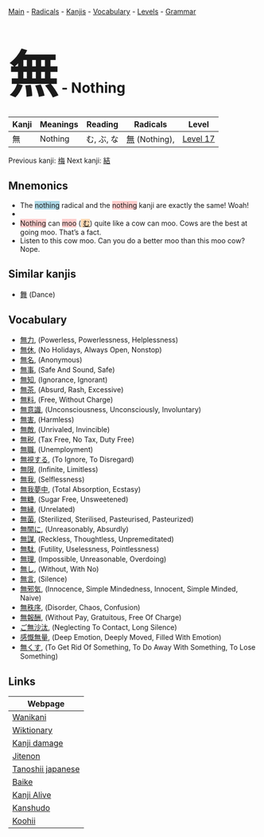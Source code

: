 <style> bigfont {font-size: 100px}</style>
[Main](../README.md) -
[Radicals](../radicals.md) -
[Kanjis](../kanjis.md) -
[Vocabulary](../vocabulary.md) -
[Levels](../levels.md) -
[Grammar](../grammar.md)
# <bigfont> 無</bigfont> - Nothing 

| Kanji | Meanings | Reading | Radicals | Level |
| --- | --- | --- | --- | --- |
| 無 | Nothing | む, ぶ, な | [無](../radicals/無.md) (Nothing),  | [Level 17](../levels/wk_level17.md) |

Previous kanji: [梅](梅.md) Next kanji: [結](結.md) 

## Mnemonics
 * The <span style="background-color:#ADD8E6"> nothing</span> radical and the <span style="background-color:#ffcccb"> nothing</span> kanji are exactly the same! Woah!
* 
* <span style="background-color:#ffcccb"> Nothing</span> can <span style="background-color:#ffcccb"> moo</span> (<span style="background-color:#fed8b1"> [む](https://jisho.org/search/む)</span>) quite like a cow can moo. Cows are the best at going moo. That’s a fact.
* Listen to this cow moo. Can you do a better moo than this moo cow? Nope.


## Similar kanjis
 * [舞](舞.md) (Dance)


## Vocabulary
 * [無力](../vocabulary/無.md), (Powerless, Powerlessness, Helplessness)
* [無休](../vocabulary/無.md), (No Holidays, Always Open, Nonstop)
* [無名](../vocabulary/無.md), (Anonymous)
* [無事](../vocabulary/無.md), (Safe And Sound, Safe)
* [無知](../vocabulary/無.md), (Ignorance, Ignorant)
* [無茶](../vocabulary/無.md), (Absurd, Rash, Excessive)
* [無料](../vocabulary/無.md), (Free, Without Charge)
* [無意識](../vocabulary/無.md), (Unconsciousness, Unconsciously, Involuntary)
* [無害](../vocabulary/無.md), (Harmless)
* [無敵](../vocabulary/無.md), (Unrivaled, Invincible)
* [無税](../vocabulary/無.md), (Tax Free, No Tax, Duty Free)
* [無職](../vocabulary/無.md), (Unemployment)
* [無視する](../vocabulary/無.md), (To Ignore, To Disregard)
* [無限](../vocabulary/無.md), (Infinite, Limitless)
* [無我](../vocabulary/無.md), (Selflessness)
* [無我夢中](../vocabulary/無.md), (Total Absorption, Ecstasy)
* [無糖](../vocabulary/無.md), (Sugar Free, Unsweetened)
* [無縁](../vocabulary/無.md), (Unrelated)
* [無菌](../vocabulary/無.md), (Sterilized, Sterilised, Pasteurised, Pasteurized)
* [無闇に](../vocabulary/無.md), (Unreasonably, Absurdly)
* [無謀](../vocabulary/無.md), (Reckless, Thoughtless, Unpremeditated)
* [無駄](../vocabulary/無.md), (Futility, Uselessness, Pointlessness)
* [無理](../vocabulary/無.md), (Impossible, Unreasonable, Overdoing)
* [無し](../vocabulary/無.md), (Without, With No)
* [無言](../vocabulary/無.md), (Silence)
* [無邪気](../vocabulary/無.md), (Innocence, Simple Mindedness, Innocent, Simple Minded, Naive)
* [無秩序](../vocabulary/無.md), (Disorder, Chaos, Confusion)
* [無報酬](../vocabulary/無.md), (Without Pay, Gratuitous, Free Of Charge)
* [ご無沙汰](../vocabulary/無.md), (Neglecting To Contact, Long Silence)
* [感慨無量](../vocabulary/無.md), (Deep Emotion, Deeply Moved, Filled With Emotion)
* [無くす](../vocabulary/無.md), (To Get Rid Of Something, To Do Away With Something, To Lose Something)



## Links 

| Webpage |
| --- |
| [Wanikani          ](https://www.wanikani.com/kanji/無) |
| [Wiktionary        ](https://en.wiktionary.org/wiki/無) |
| [Kanji damage      ](http://www.kanjidamage.com/kanji/search?utf8=✓&q=無) |
| [Jitenon           ](https://jitenon.com/kanji/無) |
| [Tanoshii japanese ](https://www.tanoshiijapanese.com/dictionary/kanji.cfm?k=無) |
| [Baike             ](https://baike.baidu.com/item/無) |
| [Kanji Alive       ](https://app.kanjialive.com/無) |
| [Kanshudo          ](https://www.kanshudo.com/searchmn?q=無) |
| [Koohii            ](https://kanji.koohii.com/study/kanji/無) |
